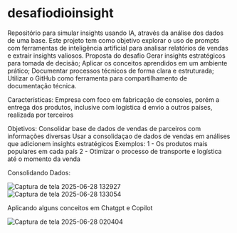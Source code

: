 # desafiodioinsight
Repositório para simular insights usando IA, através da análise dos dados de uma base.
Este projeto tem como objetivo explorar o uso de prompts com ferramentas de inteligência artificial para analisar relatórios de vendas e extrair insights valiosos.
Proposta do desafio
Gerar insights estratégicos para tomada de decisão;
Aplicar os conceitos aprendidos em um ambiente prático;
Documentar processos técnicos de forma clara e estruturada; 
Utilizar o GitHub como ferramenta para compartilhamento de documentação técnica. 

Características:
Empresa com foco em fabricação de consoles, porém a entrega dos produtos, inclusive com logística d envio a outros países, realizada por terceiros

Objetivos:
Consolidar base de dados de vendas de parceiros com informações diversas
Usar a consolidaçao de dados de vendas em análises que adicionem insights estratégicos 
Exemplos: 
1 - Os produtos mais populares em cada país
2 - Otimizar o processo de transporte e logística até o momento da venda

Consolidando Dados:

![Captura de tela 2025-06-28 132927](https://github.com/user-attachments/assets/9dd57430-eacf-457d-a8d7-3b167774c805)
![Captura de tela 2025-06-28 133054](https://github.com/user-attachments/assets/0a2cb292-7a98-4692-80ed-7439003f4d27)

Aplicando alguns conceitos em Chatgpt e Copilot

![Captura de tela 2025-06-28 020404](https://github.com/user-attachments/assets/6d045952-bebc-4273-8019-3dad0ca1516e)


